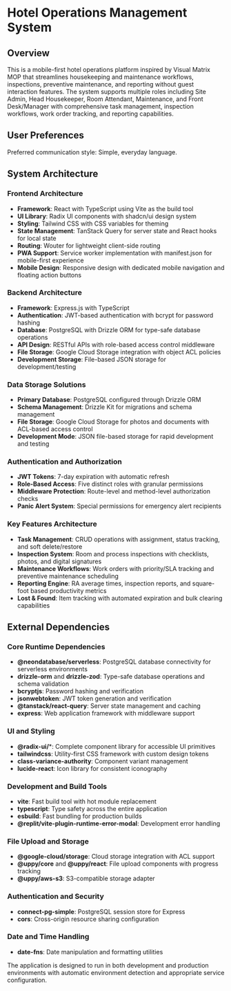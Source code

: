 # Hotel Operations Management System

## Overview

This is a mobile-first hotel operations platform inspired by Visual Matrix MOP that streamlines housekeeping and maintenance workflows, inspections, preventive maintenance, and reporting without guest interaction features. The system supports multiple roles including Site Admin, Head Housekeeper, Room Attendant, Maintenance, and Front Desk/Manager with comprehensive task management, inspection workflows, work order tracking, and reporting capabilities.

## User Preferences

Preferred communication style: Simple, everyday language.

## System Architecture

### Frontend Architecture
- **Framework**: React with TypeScript using Vite as the build tool
- **UI Library**: Radix UI components with shadcn/ui design system
- **Styling**: Tailwind CSS with CSS variables for theming
- **State Management**: TanStack Query for server state and React hooks for local state
- **Routing**: Wouter for lightweight client-side routing
- **PWA Support**: Service worker implementation with manifest.json for mobile-first experience
- **Mobile Design**: Responsive design with dedicated mobile navigation and floating action buttons

### Backend Architecture
- **Framework**: Express.js with TypeScript
- **Authentication**: JWT-based authentication with bcrypt for password hashing
- **Database**: PostgreSQL with Drizzle ORM for type-safe database operations
- **API Design**: RESTful APIs with role-based access control middleware
- **File Storage**: Google Cloud Storage integration with object ACL policies
- **Development Storage**: File-based JSON storage for development/testing

### Data Storage Solutions
- **Primary Database**: PostgreSQL configured through Drizzle ORM
- **Schema Management**: Drizzle Kit for migrations and schema management
- **File Storage**: Google Cloud Storage for photos and documents with ACL-based access control
- **Development Mode**: JSON file-based storage for rapid development and testing

### Authentication and Authorization
- **JWT Tokens**: 7-day expiration with automatic refresh
- **Role-Based Access**: Five distinct roles with granular permissions
- **Middleware Protection**: Route-level and method-level authorization checks
- **Panic Alert System**: Special permissions for emergency alert recipients

### Key Features Architecture
- **Task Management**: CRUD operations with assignment, status tracking, and soft delete/restore
- **Inspection System**: Room and process inspections with checklists, photos, and digital signatures
- **Maintenance Workflows**: Work orders with priority/SLA tracking and preventive maintenance scheduling
- **Reporting Engine**: RA average times, inspection reports, and square-foot based productivity metrics
- **Lost & Found**: Item tracking with automated expiration and bulk clearing capabilities

## External Dependencies

### Core Runtime Dependencies
- **@neondatabase/serverless**: PostgreSQL database connectivity for serverless environments
- **drizzle-orm** and **drizzle-zod**: Type-safe database operations and schema validation
- **bcryptjs**: Password hashing and verification
- **jsonwebtoken**: JWT token generation and verification
- **@tanstack/react-query**: Server state management and caching
- **express**: Web application framework with middleware support

### UI and Styling
- **@radix-ui/***: Complete component library for accessible UI primitives
- **tailwindcss**: Utility-first CSS framework with custom design tokens
- **class-variance-authority**: Component variant management
- **lucide-react**: Icon library for consistent iconography

### Development and Build Tools
- **vite**: Fast build tool with hot module replacement
- **typescript**: Type safety across the entire application
- **esbuild**: Fast bundling for production builds
- **@replit/vite-plugin-runtime-error-modal**: Development error handling

### File Upload and Storage
- **@google-cloud/storage**: Cloud storage integration with ACL support
- **@uppy/core** and **@uppy/react**: File upload components with progress tracking
- **@uppy/aws-s3**: S3-compatible storage adapter

### Authentication and Security
- **connect-pg-simple**: PostgreSQL session store for Express
- **cors**: Cross-origin resource sharing configuration

### Date and Time Handling
- **date-fns**: Date manipulation and formatting utilities

The application is designed to run in both development and production environments with automatic environment detection and appropriate service configuration.